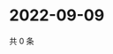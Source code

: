 # 2022-09-09

共 0 条

<!-- BEGIN WEIBO -->
<!-- 最后更新时间 Fri Sep 09 2022 05:16:02 GMT+0800 (China Standard Time) -->

<!-- END WEIBO -->
